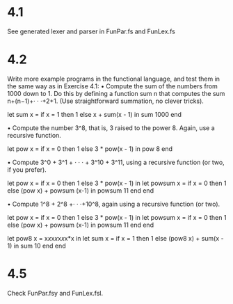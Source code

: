 # 4.1
See generated lexer and parser in FunPar.fs and FunLex.fs

# 4.2 
Write more example programs in the functional language, and test
them in the same way as in Exercise 4.1:
• Compute the sum of the numbers from 1000 down to 1. Do this by defining a function
sum n that computes the sum n+(n−1)+· · ·+2+1. (Use straightforward
summation, no clever tricks).

let sum x = if x = 1 then 1 else x + sum(x - 1) in sum 1000 end

• Compute the number 3^8, that is, 3 raised to the power 8. Again, use a recursive
function.

let pow x = if x = 0 then 1 else 3 * pow(x - 1) in pow 8 end

• Compute 3^0 + 3^1 + · · · + 3^10 + 3^11, using a recursive function (or two, if you
prefer).

let pow x =  if x = 0 then 1 else 3 * pow(x - 1) in let powsum x = if x = 0 then 1 else (pow x) + powsum (x-1) in powsum 11 end end

• Compute 1^8 + 2^8 +· · ·+10^8, again using a recursive function (or two).

let pow x =  if x = 0 then 1 else 3 * pow(x - 1) in let powsum x = if x = 0 then 1 else (pow x) + powsum (x-1) in powsum 11 end end

let pow8 x = x*x*x*x*x*x*x*x in let sum x = if x = 1 then 1 else (pow8 x) + sum(x - 1) in sum 10 end end

# 4.5
Check FunPar.fsy and FunLex.fsl. 